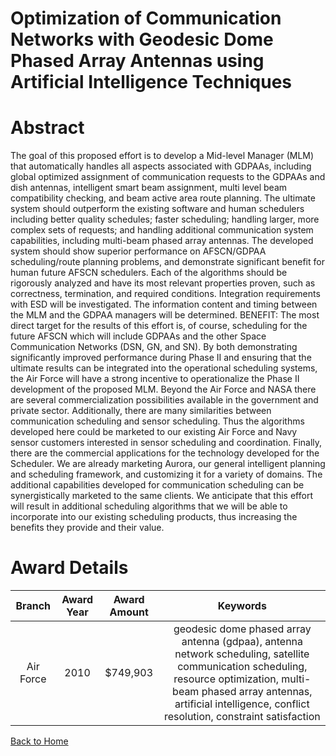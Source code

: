 
Optimization of Communication Networks with Geodesic Dome Phased Array Antennas using Artificial Intelligence Techniques
========================================================================================================================

# Abstract


The goal of this proposed effort is to develop a Mid-level Manager (MLM) that automatically handles all aspects associated with GDPAAs, including global optimized assignment of communication requests to the GDPAAs and dish antennas, intelligent smart beam assignment, multi level beam compatibility checking, and beam active area route planning.  The ultimate system should outperform the existing software and human schedulers including better quality schedules; faster scheduling; handling larger, more complex sets of requests; and handling additional communication system capabilities, including multi-beam phased array antennas.  The developed system should show superior performance on AFSCN/GDPAA scheduling/route planning problems, and demonstrate significant benefit for human future AFSCN schedulers.  Each of the algorithms should be rigorously analyzed and have its most relevant properties proven, such as correctness, termination, and required conditions.  Integration requirements with ESD will be investigated.  The information content and timing between the MLM and the GDPAA managers will be determined.    BENEFIT:  The most direct target for the results of this effort is, of course, scheduling for the future AFSCN which will include GDPAAs and the other Space Communication Networks (DSN, GN, and SN).  By both demonstrating significantly improved performance during Phase II and ensuring that the ultimate results can be integrated into the operational scheduling systems, the Air Force will have a strong incentive to operationalize the Phase II development of the proposed MLM.  Beyond the Air Force and NASA there are several commercialization possibilities available in the government and private sector.  Additionally, there are many similarities between communication scheduling and sensor scheduling.  Thus the algorithms developed here could be marketed to our existing Air Force and Navy sensor customers interested in sensor scheduling and coordination.  Finally, there are the commercial applications for the technology developed for the Scheduler.  We are already marketing Aurora, our general intelligent planning and scheduling framework, and customizing it for a variety of domains.  The additional capabilities developed for communication scheduling can be synergistically marketed to the same clients.  We anticipate that this effort will result in additional scheduling algorithms that we will be able to incorporate into our existing scheduling products, thus increasing the benefits they provide and their value.  

# Award Details

|Branch|Award Year|Award Amount|Keywords|
| :---: | :---: | :---: | :---: |
|Air Force|2010|$749,903|geodesic dome phased array antenna (gdpaa), antenna network scheduling, satellite communication scheduling, resource optimization, multi-beam phased array antennas, artificial intelligence, conflict resolution, constraint satisfaction|
  
  


[Back to Home](https://github.com/chrischow/dod_sbir_awards)